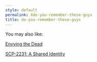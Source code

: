 ```yaml
---
style: default
permalink: Xdo-you-remember-these-guys
title: do-you-remember-these-guys
---
```

You may also like:

[Envying the Dead](http://scp-wiki.net/envying-the-dead)

[SCP-2231: A Shared Identity](http://scp-wiki.net/scp-2231)
